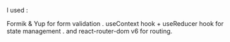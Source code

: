 I used : 

Formik & Yup for form validation .
useContext hook + useReducer hook for state management .
and react-router-dom v6 for routing.
